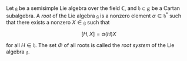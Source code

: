 Let $\mathfrak{g}$ be a semisimple Lie algebra over the field $\mathbb{C}$, and $\mathfrak{h} \subset \mathbb{g}$ be a Cartan subalgebra. A *root* of the Lie algebra $\mathfrak{g}$ is a nonzero element $\alpha\in\mathfrak{h}^*$ such that there exists a nonzero $X \in \mathfrak{g}$ such that

$$
[H, X] = \alpha(H) X
$$

for all $H \in \mathfrak{h}$. The set $\Phi$ of all roots is called the *root system* of the Lie algebra $\mathfrak{g}$.
